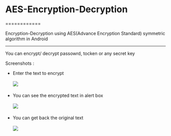 # AES-Encryption-Decryption

============

Encryption-Decryption using AES(Advance Encryption Standard) symmetric algorithm in Android

-------------------
You can encrypt/ decrypt passowrd, tocken or any secret key 

Screenshots : 
<ul> 
<li> Enter the text to encrypt  <br>
<br>
<img src="http://oi60.tinypic.com/clziq.jpg">

</li>
<br>
<li> You can see the encrypted text in alert box  <br>
<br>
<img src=http://oi62.tinypic.com/2vcyex3.jpg>
</li>
<br>
<li> You can get back the original text 
 <br>
<br>
<img src=http://oi58.tinypic.com/mcuufd.jpg>
 </li>
</ul>
